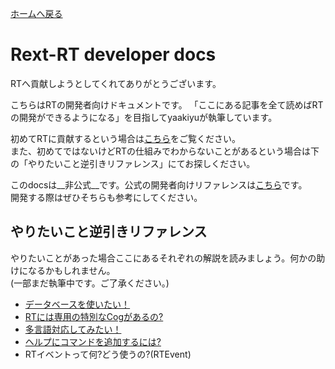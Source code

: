 [ホームへ戻る](../README.md)

# Rext-RT developer docs

RTへ貢献しようとしてくれてありがとうございます。

こちらはRTの開発者向けドキュメントです。
「ここにある記事を全て読めばRTの開発ができるようになる」を目指してyaakiyuが執筆しています。

初めてRTに貢献するという場合は[こちら](first.md)をご覧ください。  
また、初めてではないけどRTの仕組みでわからないことがあるという場合は下の「やりたいこと逆引きリファレンス」にてお探しください。

このdocsは__非公式__です。公式の開発者向けリファレンスは[こちら](https://docs.rt.rext.dev/docs/developer/)です。  
開発する際はぜひそちらも参考にしてください。

## やりたいこと逆引きリファレンス

やりたいことがあった場合ここにあるそれぞれの解説を読みましょう。何かの助けになるかもしれません。  
(一部まだ執筆中です。ご了承ください。)

- [データベースを使いたい！](topic/databasemanager.md)
- [RTには専用の特別なCogがあるの?](topic/cog.md)
- [多言語対応してみたい！](topic/globalization.md)
- [ヘルプにコマンドを追加するには?](topic/helpcommand.md)
- RTイベントって何?どう使うの?(RTEvent)
